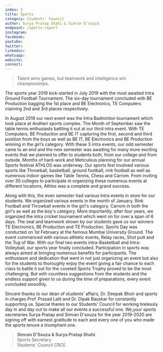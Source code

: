 ```yaml
---
index: 2
title: Sports 
category: Students' Council
author: Surya Pratap Shahi & Simran D'souza
endpoint: /sports-report
instagram:
facebook:
youtube:
twitter:
linkedin:
whatsapp:
website:
connect:
---
```


> Talent wins games, but teamwork and intelligence win championships.

The sports year 2019 kick-started in July 2019 with the most awaited Intra Ground Football Tournament. The six-day tournament concluded with BE Production bagging the 1st place and BE Electronics, TE Computers claiming 2nd and 3rd places respectively.

In August 2019 our next event was the Intra Badminton tournament which took place at Andheri sports complex. The Month of September saw the table tennis enthusiasts battling it out at our third intra event. With TE Computers, BE Production and BE IT capturing the first, second and third position from the boys as well as BE IT, BE Electronics and BE Production winning in the girl’s category. With these 3 intra events, our odd semester came to an end and the new semester was awaiting for many more exciting events that we planned to offer to students both, from our college and from outside. Months of hard-work and Meticulous planning for our annual Sports festival ATHLOS was underway. Our sports fest involved various sports like Throwball, basketball, ground football, rink football as well as numerous indoor games like Table Tennis, Chess and Carrom. From inviting over 30 colleges to participate in organizing these numerous events at different locations, Athlos was a complete and grand success.

Along with this, the even semester had various Intra events in store for our students. We organized various events in the month of January. Rink Football and Throwball events in the girl's category. Carrom in both the girl's as well as the boy's category. More importantly, after four years, we organized the intra cricket tournament which went on for over a span of 6 days. The zeal and teamwork shown by our students gave us our winners TE Electronics, BE Production and TE Production. Sports Day was conducted on 1st February at the famous Mumbai University Ground. The event commenced with various athletic events, Relay races, Shot putt and the Tug of War. With our final two events intra-Basketball and Intra-Volleyball, our sports year finally concluded. Participation in sports was always aimed at bringing numerous benefits for participants. The enthusiasm and dedication that went in not just organizing an event but also for the students to thoroughly enjoy the event giving a fair chance to each class to battle it out for the coveted Sports Trophy proved to be the most challenging. But with countless suggestions from the students and the endless support given to us during the time of preparations, every event concluded smoothly.

Sincere thanks to our dean of students’ affairs, Dr. Deepak Bhoir and sports in charges Prof. Prasad Lalit and Dr. Dipak Bauskar for constantly supporting us. Special thanks to our Students' Council for working tirelessly day in and day out to make all our events a successful one. We,your sports secretaries Surya Pratap and Simran D'souza for the year 2019-2020 are signing off with earnest gratitude to each and every one of you who made the sports tenure a triumphant one.

> **Simran D'Souza & Surya Pratap Shahi**<br>
> Sports Secretary <br>
> Students' Council CRCE<br>
